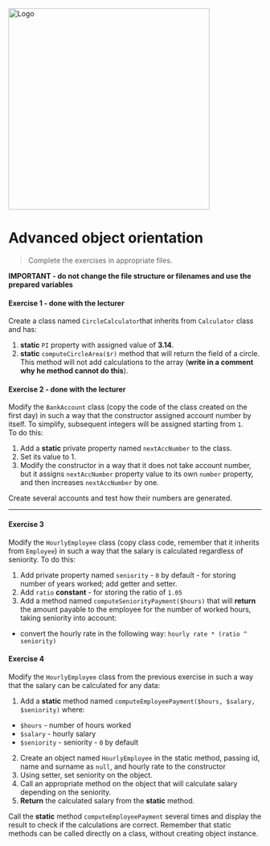 <img alt="Logo" src="http://coderslab.pl/svg/logo-coderslab.svg" width="400">

#  Advanced object orientation

> Complete the exercises in appropriate files.

**IMPORTANT - do not change the file structure or filenames and use the prepared variables**

#### Exercise 1 - done with the lecturer

Create a class named `CircleCalculator`that inherits from ```Calculator``` class and has:

1. **static** ```PI``` property with assigned value of **3.14**.  
2. **static** ```computeCircleArea($r)``` method that will return the field of a circle.
This method will not add calculations to the array (**write in a comment why he method cannot do this**).

#### Exercise 2 - done with the lecturer

Modify the `BankAccount` class (copy the code of the class created on the first day) in such a way that the constructor assigned account number by itself.
To simplify, subsequent integers will be assigned starting from `1`.  
To do this:

1. Add a **static** private property named `nextAccNumber` to the class.
2. Set its value to 1.
3. Modify the constructor in a way that it does not take account number, but it assigns `nextAccNumber` property value to its own `number` property, and then increases `nextAccNumber` by one.  

Create several accounts and test how their numbers are generated.


-------------------------------------------------------------------------------

#### Exercise 3

Modify the `HourlyEmployee` class (copy class code, remember that it inherits from `Employee`) in such a way that the salary is calculated regardless of seniority. To do this:

1. Add private property named `seniority` - `0` by default - for storing number of years worked; add getter and setter.
2. Add `ratio` **constant** - for storing the ratio of `1.05`  
3. Add a method named `computeSeniorityPayment($hours)` that will **return** the amount payable to the employee for the number of worked hours, taking seniority into account:
 * convert the hourly rate in the following way: `hourly rate * (ratio ^ seniority)`

#### Exercise 4

Modify the `HourlyEmployee` class from the previous exercise in such a way that the salary can be calculated for any data:

1. Add a **static** method named `computeEmployeePayment($hours, $salary, $seniority)` where:
 * `$hours` - number of hours worked
 * `$salary` - hourly salary
 * `$seniority` - seniority - `0` by default
2. Create an object named `HourlyEmployee` in the static method, passing id, name and surname as `null`, and hourly rate to the constructor
3. Using setter, set seniority on the object.
4. Call an appropriate method on the object that will calculate salary depending on the seniority.
5. **Return** the calculated salary from the **static** method.

Call the **static** method `computeEmployeePayment` several times and display the result to check if the calculations are correct.
Remember that static methods can be called directly on a class, without creating object instance.
